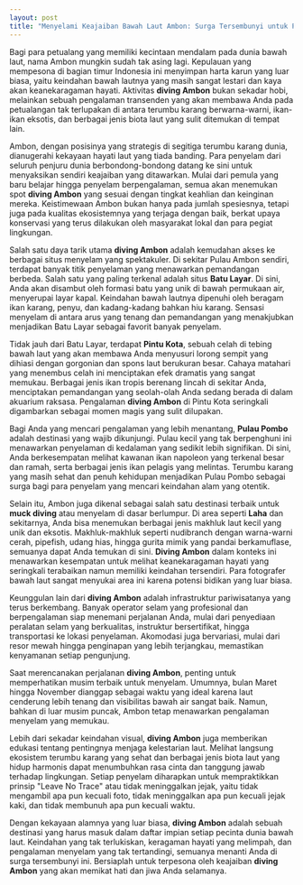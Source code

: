 ```yaml
---
layout: post
title: "Menyelami Keajaiban Bawah Laut Ambon: Surga Tersembunyi untuk Pecinta Diving"
---
```


Bagi para petualang yang memiliki kecintaan mendalam pada dunia bawah laut, nama Ambon mungkin sudah tak asing lagi. Kepulauan yang mempesona di bagian timur Indonesia ini menyimpan harta karun yang luar biasa, yaitu keindahan bawah lautnya yang masih sangat lestari dan kaya akan keanekaragaman hayati. Aktivitas **diving Ambon** bukan sekadar hobi, melainkan sebuah pengalaman transenden yang akan membawa Anda pada petualangan tak terlupakan di antara terumbu karang berwarna-warni, ikan-ikan eksotis, dan berbagai jenis biota laut yang sulit ditemukan di tempat lain.

Ambon, dengan posisinya yang strategis di segitiga terumbu karang dunia, dianugerahi kekayaan hayati laut yang tiada banding. Para penyelam dari seluruh penjuru dunia berbondong-bondong datang ke sini untuk menyaksikan sendiri keajaiban yang ditawarkan. Mulai dari pemula yang baru belajar hingga penyelam berpengalaman, semua akan menemukan spot **diving Ambon** yang sesuai dengan tingkat keahlian dan keinginan mereka. Keistimewaan Ambon bukan hanya pada jumlah spesiesnya, tetapi juga pada kualitas ekosistemnya yang terjaga dengan baik, berkat upaya konservasi yang terus dilakukan oleh masyarakat lokal dan para pegiat lingkungan.

Salah satu daya tarik utama **diving Ambon** adalah kemudahan akses ke berbagai situs menyelam yang spektakuler. Di sekitar Pulau Ambon sendiri, terdapat banyak titik penyelaman yang menawarkan pemandangan berbeda. Salah satu yang paling terkenal adalah situs **Batu Layar**. Di sini, Anda akan disambut oleh formasi batu yang unik di bawah permukaan air, menyerupai layar kapal. Keindahan bawah lautnya dipenuhi oleh beragam ikan karang, penyu, dan kadang-kadang bahkan hiu karang. Sensasi menyelam di antara arus yang tenang dan pemandangan yang menakjubkan menjadikan Batu Layar sebagai favorit banyak penyelam.

Tidak jauh dari Batu Layar, terdapat **Pintu Kota**, sebuah celah di tebing bawah laut yang akan membawa Anda menyusuri lorong sempit yang dihiasi dengan gorgonian dan spons laut berukuran besar. Cahaya matahari yang menembus celah ini menciptakan efek dramatis yang sangat memukau. Berbagai jenis ikan tropis berenang lincah di sekitar Anda, menciptakan pemandangan yang seolah-olah Anda sedang berada di dalam akuarium raksasa. Pengalaman **diving Ambon** di Pintu Kota seringkali digambarkan sebagai momen magis yang sulit dilupakan.

Bagi Anda yang mencari pengalaman yang lebih menantang, **Pulau Pombo** adalah destinasi yang wajib dikunjungi. Pulau kecil yang tak berpenghuni ini menawarkan penyelaman di kedalaman yang sedikit lebih signifikan. Di sini, Anda berkesempatan melihat kawanan ikan napoleon yang terkenal besar dan ramah, serta berbagai jenis ikan pelagis yang melintas. Terumbu karang yang masih sehat dan penuh kehidupan menjadikan Pulau Pombo sebagai surga bagi para penyelam yang mencari keindahan alam yang otentik.

Selain itu, Ambon juga dikenal sebagai salah satu destinasi terbaik untuk **muck diving** atau menyelam di dasar berlumpur. Di area seperti **Laha** dan sekitarnya, Anda bisa menemukan berbagai jenis makhluk laut kecil yang unik dan eksotis. Makhluk-makhluk seperti nudibranch dengan warna-warni cerah, pipefish, udang hias, hingga gurita mimik yang pandai berkamuflase, semuanya dapat Anda temukan di sini. **Diving Ambon** dalam konteks ini menawarkan kesempatan untuk melihat keanekaragaman hayati yang seringkali terabaikan namun memiliki keindahan tersendiri. Para fotografer bawah laut sangat menyukai area ini karena potensi bidikan yang luar biasa.

Keunggulan lain dari **diving Ambon** adalah infrastruktur pariwisatanya yang terus berkembang. Banyak operator selam yang profesional dan berpengalaman siap menemani perjalanan Anda, mulai dari penyediaan peralatan selam yang berkualitas, instruktur bersertifikat, hingga transportasi ke lokasi penyelaman. Akomodasi juga bervariasi, mulai dari resor mewah hingga penginapan yang lebih terjangkau, memastikan kenyamanan setiap pengunjung.

Saat merencanakan perjalanan **diving Ambon**, penting untuk memperhatikan musim terbaik untuk menyelam. Umumnya, bulan Maret hingga November dianggap sebagai waktu yang ideal karena laut cenderung lebih tenang dan visibilitas bawah air sangat baik. Namun, bahkan di luar musim puncak, Ambon tetap menawarkan pengalaman menyelam yang memukau.

Lebih dari sekadar keindahan visual, **diving Ambon** juga memberikan edukasi tentang pentingnya menjaga kelestarian laut. Melihat langsung ekosistem terumbu karang yang sehat dan berbagai jenis biota laut yang hidup harmonis dapat menumbuhkan rasa cinta dan tanggung jawab terhadap lingkungan. Setiap penyelam diharapkan untuk mempraktikkan prinsip "Leave No Trace" atau tidak meninggalkan jejak, yaitu tidak mengambil apa pun kecuali foto, tidak meninggalkan apa pun kecuali jejak kaki, dan tidak membunuh apa pun kecuali waktu.

Dengan kekayaan alamnya yang luar biasa, **diving Ambon** adalah sebuah destinasi yang harus masuk dalam daftar impian setiap pecinta dunia bawah laut. Keindahan yang tak terlukiskan, keragaman hayati yang melimpah, dan pengalaman menyelam yang tak tertandingi, semuanya menanti Anda di surga tersembunyi ini. Bersiaplah untuk terpesona oleh keajaiban **diving Ambon** yang akan memikat hati dan jiwa Anda selamanya.
